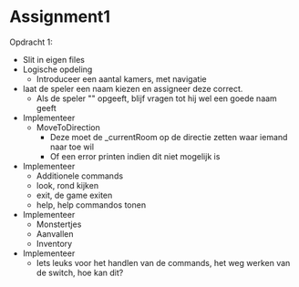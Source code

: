 # Assignment1

Opdracht 1:

* Slit in eigen files
* Logische opdeling
  * Introduceer een aantal kamers, met navigatie
* laat de speler een naam kiezen en assigneer deze correct.
  * Als de speler "" opgeeft, blijf vragen tot hij wel een goede naam geeft
* Implementeer 
  * MoveToDirection
    * Deze moet de _currentRoom op de directie zetten waar iemand naar toe wil
    * Of een error printen indien dit niet mogelijk is
* Implementeer
  * Additionele commands
  * look, rond kijken
  * exit, de game exiten
  * help, help commandos tonen
* Implementeer
  * Monstertjes
  * Aanvallen
  * Inventory
* Implementeer 
  * Iets leuks voor het handlen van de commands, het weg werken van de switch, hoe kan dit?
